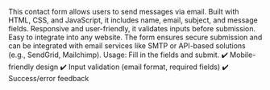 This contact form allows users to send messages via email. Built with HTML, CSS, and JavaScript, it includes name, email, subject, and message fields. Responsive and user-friendly, it validates inputs before submission. Easy to integrate into any website. The form ensures secure submission and can be integrated with email services like SMTP or API-based solutions (e.g., SendGrid, Mailchimp).
Usage: Fill in the fields and submit. ✔️ Mobile-friendly design
✔️ Input validation (email format, required fields)
✔️ Success/error feedback
